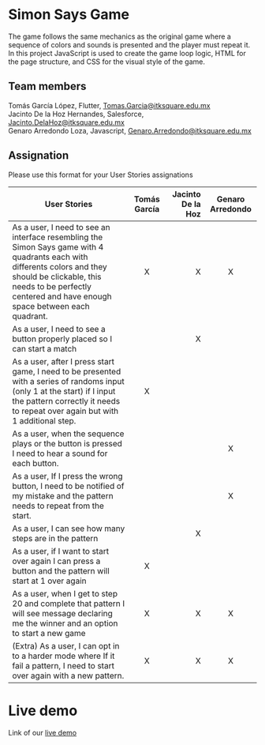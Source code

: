 # Simon Says Game

The game follows the same mechanics as the original game where a sequence of colors and sounds is presented and the player must repeat it. In this project JavaScript is used to create the game loop logic, HTML for the page structure, and CSS for the visual style of the game.

## Team members

Tomás García López, Flutter, Tomas.Garcia@itksquare.edu.mx <br />
Jacinto De la Hoz Hernandes, Salesforce, Jacinto.DelaHoz@itksquare.edu.mx <br />
Genaro Arredondo Loza, Javascript, Genaro.Arredondo@itksquare.edu.mx

## Assignation 

Please use this format for your User Stories assignations

| User Stories     | Tomás García | Jacinto De la Hoz | Genaro Arredondo |
| ---------------- | :--: | ---: | :--: |
| As a user, I need to see an interface resembling the Simon Says game with 4 quadrants each with differents colors and they should be clickable, this needs to be perfectly centered and have enough space between each quadrant. |  X   |   X   |  X   |
| As a user, I need to see a button properly placed so I can start a match |      |    X |      |
| As a user, after I press start game, I need to be presented with a series of randoms input (only 1 at the start) if I input the pattern correctly it needs to repeat over again but with 1 additional step. |  X   |      |      |
| As a user, when the sequence plays or the button is pressed I need to hear a sound for each button. |      |      |   X  |
| As a user, If I press the wrong button, I need to be notified of my mistake and the pattern needs to repeat from the start. |      |      |   X   |
| As a user, I can see how many steps are in the pattern |     |   X   |      |
| As a user, if I want to start over again I can press a button and the pattern will start at 1 over again|  X   |      |      |
| As a user, when I get to step 20 and complete that pattern I will see message declaring me the winner and an option to start a new game |  X   |  X   |   X  |
| (Extra) As a user, I can opt in to a harder mode where If it fail a pattern, I need to start over again with a new pattern. |  X   | X    |  X   |

# Live demo

Link of our [live demo](https://tomasgarcia-ksquare.github.io/project1_simon/)
